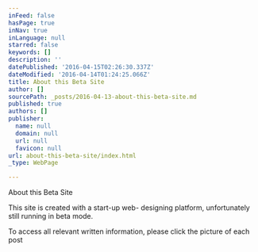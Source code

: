 ```yaml
---
inFeed: false
hasPage: true
inNav: true
inLanguage: null
starred: false
keywords: []
description: ''
datePublished: '2016-04-15T02:26:30.337Z'
dateModified: '2016-04-14T01:24:25.066Z'
title: About this Beta Site
author: []
sourcePath: _posts/2016-04-13-about-this-beta-site.md
published: true
authors: []
publisher:
  name: null
  domain: null
  url: null
  favicon: null
url: about-this-beta-site/index.html
_type: WebPage

---
```

About this Beta Site

This site is created with a start-up web- designing platform, unfortunately still running in beta mode.  

To access all relevant written information, please click the picture of each post